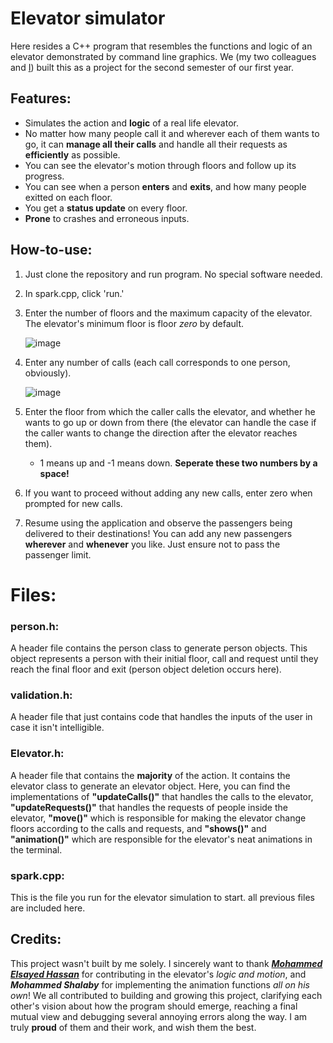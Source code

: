 # Elevator simulator
Here resides a C++ program that resembles the functions and logic of an elevator demonstrated by command line graphics.
We (my two colleagues and [I](https://www.linkedin.com/in/ammar-abdelaal-07a022286/)) built this as a project for the second semester of our first year.

## Features:
- Simulates the action and **logic** of a real life elevator.
- No matter how many people call it and wherever each of them wants to go, it can **manage all their calls** and handle all their requests as **efficiently** as possible.
- You can see the elevator's motion through floors and follow up its progress.
- You can see when a person **enters** and **exits**, and how many people exitted on each floor.
- You get a **status update** on every floor.
- **Prone** to crashes and erroneous inputs.
     
## How-to-use:
1. Just clone the repository and run program. No special software needed.
2. In spark.cpp, click 'run.'
3. Enter the number of floors and the maximum capacity of the elevator. The elevator's minimum floor is floor *zero* by default.
   
   ![image](https://github.com/user-attachments/assets/2096d634-a746-404c-9cc8-42fd6d4ee88f)
4. Enter any number of calls (each call corresponds to one person, obviously).
   
   ![image](https://github.com/user-attachments/assets/949bf175-bf0c-47ed-97d8-674a3af623db)

5. Enter the floor from which the caller calls the elevator, and whether he wants to go up or down from there (the elevator can handle the case if the caller wants to change the direction after the elevator reaches them).
   - 1 means up and -1 means down. **Seperate these two numbers by a space!**
6. If you want to proceed without adding any new calls, enter zero when prompted for new calls.
7. Resume using the application and observe the passengers being delivered to their destinations! You can add any new passengers **wherever** and **whenever** you like. Just ensure not to pass the passenger limit.

# Files:
### person.h:
A header file contains the person class to generate person objects. This object represents a person with their initial floor, call and request until they reach the final floor and exit (person object deletion occurs here).
### validation.h:
A header file that just contains code that handles the inputs of the user in case it isn't intelligible.
### Elevator.h:
A header file that contains the **majority** of the action.
It contains the elevator class to generate an elevator object.
Here, you can find the implementations of **"updateCalls()"** that handles the calls to the elevator, **"updateRequests()"** that handles the requests of people inside the elevator, **"move()"** which is responsible for making the elevator change floors according to the calls and requests, and **"shows()"** and **"animation()"** which are responsible for the elevator's neat animations in the terminal. 
### spark.cpp:
This is the file you run for the elevator simulation to start. all previous files are included here.


## Credits:
This project wasn't built by me solely. I sincerely want to thank  [***Mohammed Elsayed Hassan***](https://www.linkedin.com/in/mohammed-elsayed-hassan-68740b304/) for contributing in the elevator's *logic and motion*, and ***Mohammed Shalaby*** for implementing the animation functions *all on his own*! We all contributed to building and growing this project, clarifying each other's vision about how the program should emerge, reaching a final mutual view and debugging several annoying errors along the way. I am truly **proud** of them and their work, and wish them the best.
